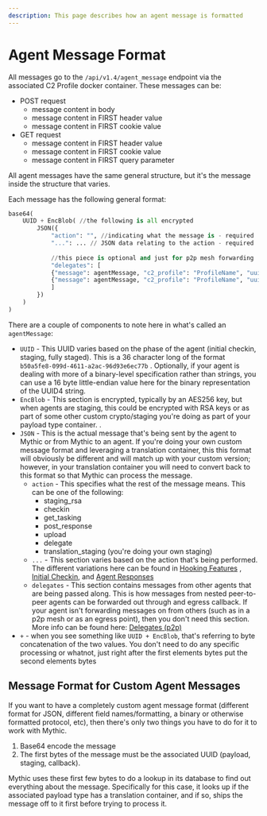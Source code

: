 ```yaml
---
description: This page describes how an agent message is formatted
---
```


# Agent Message Format

All messages go to the `/api/v1.4/agent_message` endpoint via the associated C2 Profile docker container. These messages can be:

* POST request
  * message content in body
  * message content in FIRST header value
  * message content in FIRST cookie value
* GET request
  * message content in FIRST header value
  * message content in FIRST cookie value
  * message content in FIRST query parameter

All agent messages have the same general structure, but it's the message inside the structure that varies.

Each message has the following general format:

```python
base64(
	UUID + EncBlob( //the following is all encrypted
		JSON({
			"action": "", //indicating what the message is - required
			"...": ... // JSON data relating to the action - required
			
			//this piece is optional and just for p2p mesh forwarding
			"delegates": [
			{"message": agentMessage, "c2_profile": "ProfileName", "uuid": "uuid here"},
			{"message": agentMessage, "c2_profile": "ProfileName", "uuid": "uuid here"}
			]
		})
	)
)
```

There are a couple of components to note here in what's called an `agentMessage`:

* `UUID` - This UUID varies based on the phase of the agent (initial checkin, staging, fully staged). This is a 36 character long of the format `b50a5fe8-099d-4611-a2ac-96d93e6ec77b` . Optionally, if your agent is dealing with more of a binary-level specification rather than strings, you can use a 16 byte little-endian value here for the binary representation of the UUID4 string.
* `EncBlob` - This section is encrypted, typically by an AES256 key, but when agents are staging, this could be encrypted with RSA keys or as part of some other custom crypto/staging you're doing as part of your payload type container. .
* `JSON` - This is the actual message that's being sent by the agent to Mythic or from Mythic to an agent. If you're doing your own custom message format and leveraging a translation container, this this format will obviously be different and will match up with your custom version; however, in your translation container you will need to convert back to this format so that Mythic can process the message.
  * `action` - This specifies what the rest of the message means. This can be one of the following:
    * staging\_rsa
    * checkin
    * get\_tasking
    * post\_response
    * upload
    * delegate
    * translation\_staging (you're doing your own staging)
  * `...` - This section varies based on the action that's being performed. The different variations here can be found in [Hooking Features](../../../hooking-features/) , [Initial Checkin](initial-checkin.md), and [Agent Responses](action\_get\_tasking.md)
  * `delegates` - This section contains messages from other agents that are being passed along. This is how messages from nested peer-to-peer agents can be forwarded out through and egress callback. If your agent isn't forwarding messages on from others (such as in a p2p mesh or as an egress point), then you don't need this section. More info can be found here: [Delegates (p2p)](delegates.md)
* `+` - when you see something like `UUID + EncBlob`, that's referring to byte concatenation of the two values. You don't need to do any specific processing or whatnot, just right after the first elements bytes put the second elements bytes

## Message Format for Custom Agent Messages

If you want to have a completely custom agent message format (different format for JSON, different field names/formatting, a binary or otherwise formatted protocol, etc), then there's only two things you have to do for it to work with Mythic.

1. Base64 encode the message
2. The first bytes of the message must be the associated UUID (payload, staging, callback).

Mythic uses these first few bytes to do a lookup in its database to find out everything about the message. Specifically for this case, it looks up if the associated payload type has a translation container, and if so, ships the message off to it first before trying to process it.
